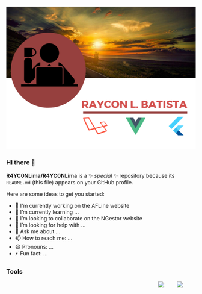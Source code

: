 ![image](https://github.com/R4YC0NLima/R4YC0NLima/blob/master/images/banner_github.png)
### Hi there 👋




**R4YC0NLima/R4YC0NLima** is a ✨ _special_ ✨ repository because its `README.md` (this file) appears on your GitHub profile.

Here are some ideas to get you started:


- 🔭 I'm currently working on the AFLine website
- 🌱 I’m currently learning ...
- 👯 I’m looking to collaborate on the NGestor website
- 🤔 I’m looking for help with ...
- 💬 Ask me about ...
- 📫 How to reach me: ...
- 😄 Pronouns: ...
- ⚡ Fun fact: ...

### Tools
<img style="float: right;" width="50" src="https://dashboard.snapcraft.io/site_media/appmedia/2017/11/webide.ico_HA9tBL0.png">

<img style="float: right;" width="50" src="https://dashboard.snapcraft.io/site_media/appmedia/2017/11/webide.ico_HA9tBL0.png">
<!-- <img style="float: right;" src="https://dashboard.snapcraft.io/site_media/appmedia/2017/11/webide.ico_HA9tBL0.png"> -->

